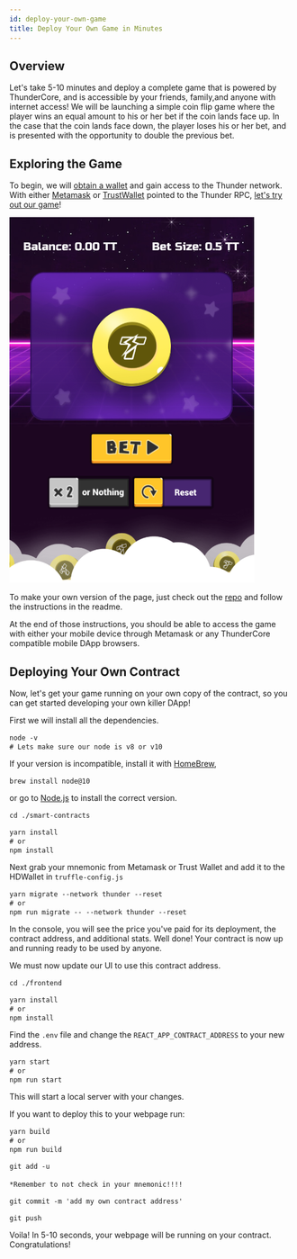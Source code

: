 ```yaml
---
id: deploy-your-own-game
title: Deploy Your Own Game in Minutes
---
```

## Overview
Let's take 5-10 minutes and deploy a complete game that is powered by ThunderCore, and is accessible by your friends, family,and anyone with internet access! We will be launching a simple coin flip game where the player wins an equal amount to his or her bet if the coin lands face up. In the case that the coin lands face down, the player loses his or her bet, and is presented with the opportunity to double the previous bet.


## Exploring the Game
To begin, we will [obtain a wallet](get-wallet.md) and gain access to the Thunder network. With either [Metamask](https://metamask.io/) 
or [TrustWallet](https://trustwallet.com/) pointed to the Thunder RPC, [let's try out our game](http://jiang-yifan.github.io)!

![game-image](assets/img/game/double.png)


To make your own version of the page, just check out the [repo](https://github.com/jiang-yifan/jiang-yifan.github.io) and follow the instructions in the readme.

At the end of those instructions, you should be able to access the game with either your mobile device through Metamask or any ThunderCore compatible mobile DApp browsers.


## Deploying Your Own Contract
Now, let's get your game running on your own copy of the contract, so you can get started developing your own killer DApp!

First we will install all the dependencies. 
```
node -v
# Lets make sure our node is v8 or v10
```
If your version is incompatible, install it with [HomeBrew](https://brew.sh/), 
```
brew install node@10
```
or go to [Node.js](https://nodejs.org/en/download/package-manager/) to install the correct version.



```
cd ./smart-contracts
```
```
yarn install
# or 
npm install
```

Next grab your mnemonic from Metamask or Trust Wallet and add it to the HDWallet in `truffle-config.js`

```
yarn migrate --network thunder --reset
# or 
npm run migrate -- --network thunder --reset
```

In the console, you will see the price you've paid for its deployment, the contract address, and additional stats. Well done! Your contract is now up and running ready to be used by anyone.

We must now update our UI to use this contract address.

```
cd ./frontend
```

```
yarn install
# or 
npm install
```

Find the `.env` file and change the `REACT_APP_CONTRACT_ADDRESS` to your new address.
```
yarn start
# or
npm run start
```
This will start a local server with your changes.

If you want to deploy this to your webpage run:

```
yarn build
# or 
npm run build
```

```
git add -u

*Remember to not check in your mnemonic!!!! 
``` 

```
git commit -m 'add my own contract address'
```

```
git push
```

Voila! In 5-10 seconds, your webpage will be running on your contract. Congratulations! 
